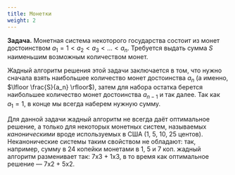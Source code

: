 ```yaml
---
title: Монетки
weight: 2
---
```


**Задача.** Монетная система некоторого государства состоит из монет достоинством $a_1 = 1 < a_2 < a_3 < \ldots < a_n$. Требуется выдать сумма $S$ наименьшим возможным количеством монет.

Жадный алгоритм решения этой задачи заключается в том, что нужно сначала взять наибольшее количество монет достоинства $a_n$ (а именно, $\lfloor \frac{S}{a_n} \rfloor$), затем для набора остатка берется наибольшее количество монет достоинства $a_{n-1}$ и так далее. Так как $a_1 = 1$, в конце мы всегда наберем нужную сумму.

Для данной задачи жадный алгоритм не всегда даёт оптимальное решение, а только для некоторых монетных систем, называемых *каноническими* вроде используемых в США (1, 5, 10, 25 центов). Неканонические системы таким свойством не обладают: так, например, сумму в 24 копейки монетами в 1, 5 и 7 коп. жадный алгоритм разменивает так: 7x3 + 1x3, в то время как оптимальное решение — 7x2 + 5x2.



